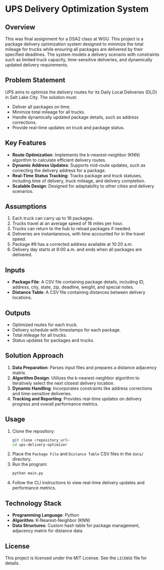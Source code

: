 # UPS Delivery Optimization System

## Overview
This was final assignment for a DSA2 class at WGU. This project is a package delivery optimization system designed to minimize the total mileage for trucks while ensuring all packages are delivered by their specified deadlines. The system models a delivery scenario with constraints such as limited truck capacity, time-sensitive deliveries, and dynamically updated delivery requirements.

## Problem Statement
UPS aims to optimize the delivery routes for its Daily Local Deliveries (DLD) in Salt Lake City. The solution must:
- Deliver all packages on time.
- Minimize total mileage for all trucks.
- Handle dynamically updated package details, such as address corrections.
- Provide real-time updates on truck and package status.

## Key Features
- **Route Optimization**: Implements the k-nearest-neighbor (KNN) algorithm to calculate efficient delivery routes.
- **Dynamic Address Updates**: Supports mid-route updates, such as correcting the delivery address for a package.
- **Real-Time Status Tracking**: Tracks package and truck statuses, including time of delivery, truck mileage, and delivery completion.
- **Scalable Design**: Designed for adaptability to other cities and delivery scenarios.

## Assumptions
1. Each truck can carry up to 16 packages.
2. Trucks travel at an average speed of 18 miles per hour.
3. Trucks can return to the hub to reload packages if needed.
4. Deliveries are instantaneous, with time accounted for in the travel speed.
5. Package #9 has a corrected address available at 10:20 a.m.
6. Delivery day starts at 8:00 a.m. and ends when all packages are delivered.

## Inputs
- **Package File**: A CSV file containing package details, including ID, address, city, state, zip, deadline, weight, and special notes.
- **Distance Table**: A CSV file containing distances between delivery locations.

## Outputs
- Optimized routes for each truck.
- Delivery schedule with timestamps for each package.
- Total mileage for all trucks.
- Status updates for packages and trucks.

## Solution Approach
1. **Data Preparation**: Parses input files and prepares a distance adjacency matrix.
2. **Algorithm Design**: Utilizes the k-nearest-neighbor algorithm to iteratively select the next closest delivery location.
3. **Dynamic Handling**: Incorporates constraints like address corrections and time-sensitive deliveries.
4. **Tracking and Reporting**: Provides real-time updates on delivery progress and overall performance metrics.

## Usage
1. Clone the repository:
   ```bash
   git clone <repository_url>
   cd ups-delivery-optimizer
   ```
2. Place the `Package File` and `Distance Table` CSV files in the `data/` directory.
3. Run the program:
   ```bash
   python main.py
   ```
4. Follow the CLI instructions to view real-time delivery updates and performance metrics.

## Technology Stack
- **Programming Language**: Python
- **Algorithm**: K-Nearest-Neighbor (KNN)
- **Data Structures**: Custom hash table for package management, adjacency matrix for distance data

## License
This project is licensed under the MIT License. See the `LICENSE` file for details.



